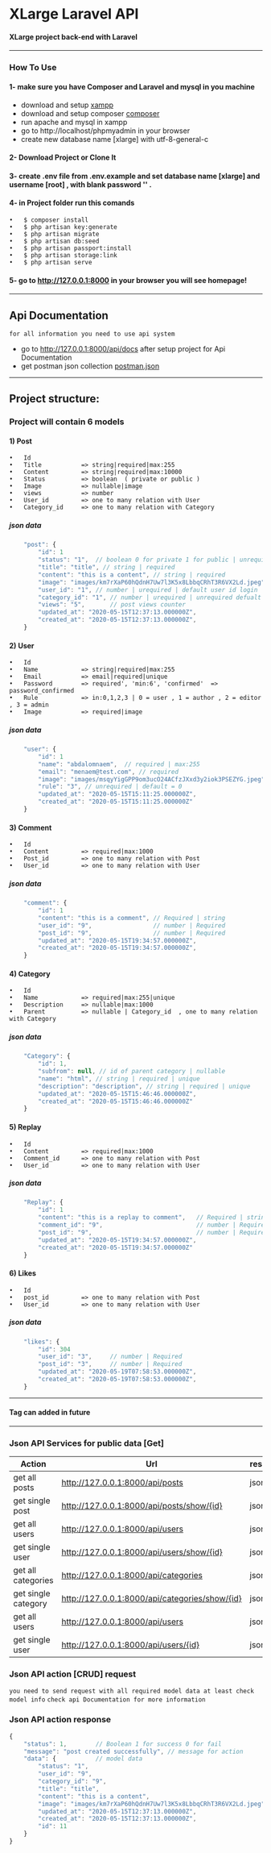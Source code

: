 # XLarge Laravel API
#### XLarge project back-end with Laravel

-----------------------------------------------
### How To Use
#### 1- make sure you have Composer and Laravel and mysql in you machine
-   download and setup [xampp](https://www.apachefriends.org/download.html)
-   download and setup composer [composer](https://getcomposer.org/download/)
-   run apache and mysql in xampp
-   go to http://localhost/phpmyadmin in your browser
-   create new database name [xlarge] with utf-8-general-c
#### 2- Download Project or Clone It
#### 3- create .env file from .env.example and set database name [xlarge]   and username [root] , with blank password '' .
#### 4- in Project folder run this comands
    •	$ composer install
    •	$ php artisan key:generate
    •	$ php artisan migrate
    •	$ php artisan db:seed
    •	$ php artisan passport:install
    •	$ php artisan storage:link
    •	$ php artisan serve
#### 5- go to http://127.0.0.1:8000 in your browser you will see homepage!
--------------------------------------------------
## Api Documentation
`for all information you need to use api system`

-	go to http://127.0.0.1:8000/api/docs after setup project for Api Documentation
-	get postman json collection [postman.json](public/postman.json)
------------------------------------------------------------------------
## Project structure:
### Project will contain 6 models
#### 1)	Post
    •	Id
    •	Title           => string|required|max:255
    •	Content         => string|required|max:10000
    •	Status          => boolean  ( private or public )
    •	Image           => nullable|image
    •	views           => number
    •	User_id         => one to many relation with User
    •	Category_id     => one to many relation with Category
##### json data
```javascript
    "post": {
        "id": 1 
        "status": "1",  // boolean 0 for private 1 for public | unrequired defualt = 1
        "title": "title", // string | required
        "content": "this is a content", // string | required
        "image": "images/km7rXaP60hQdnH7Uw7l3K5x8LbbqCRhT3R6VX2Ld.jpeg", // image file | unrequired defualt = null
        "user_id": "1", // number | urequired | default user id login
        "category_id": "1", // number | urequired | unrequired defualt = null
        "views": "5",       // post views counter
        "updated_at": "2020-05-15T12:37:13.000000Z",
        "created_at": "2020-05-15T12:37:13.000000Z",
    }
```
#### 2)	User
    •	Id
    •	Name            => string|required|max:255
    •	Email           => email|required|unique
    •	Password        => required', 'min:6', 'confirmed'  => password_confirmed
    •	Rule            => in:0,1,2,3 | 0 = user , 1 = author , 2 = editor , 3 = admin 
    •	Image           => required|image
##### json data
```javascript
    "user": {
        "id": 1
        "name": "abdalomnaem",  // required | max:255
        "email": "menaem@test.com", // required 
        "image": "images/msqyYigGPP9om3ucO24ACfzJXxd3y2iok3PSEZYG.jpeg", // image file | nullable 
        "rule": "3", // unrequired | default = 0
        "updated_at": "2020-05-15T15:11:25.000000Z",
        "created_at": "2020-05-15T15:11:25.000000Z"
    }
```
#### 3)	Comment
    •	Id
    •	Content         => required|max:1000
    •	Post_id         => one to many relation with Post
    •	User_id         => one to many relation with User
##### json data
```javascript
    "comment": {
        "id": 1
        "content": "this is a comment", // Required | string
        "user_id": "9",                 // number | Required
        "post_id": "9",                 // number | Required 
        "updated_at": "2020-05-15T19:34:57.000000Z",
        "created_at": "2020-05-15T19:34:57.000000Z",
    }
```
#### 4)	Category
    •	Id
    •	Name            => required|max:255|unique
    •	Description     => nullable|max:1000
    •	Parent          => nullable | Category_id  , one to many relation with Category
##### json data
```javascript
    "Category": {
        "id": 1,
        "subfrom": null, // id of parent category | nullable
        "name": "html", // string | required | unique
        "description": "description", // string | required | unique
        "updated_at": "2020-05-15T15:46:46.000000Z",
        "created_at": "2020-05-15T15:46:46.000000Z"
    }
```
#### 5)	Replay
    •	Id
    •	Content         => required|max:1000
    •	Comment_id      => one to many relation with Post
    •	User_id         => one to many relation with User
##### json data
```javascript
    "Replay": {
        "id": 1
        "content": "this is a replay to comment",   // Required | string
        "comment_id": "9",                          // number | Required
        "post_id": "9",                             // number | Required 
        "updated_at": "2020-05-15T19:34:57.000000Z",
        "created_at": "2020-05-15T19:34:57.000000Z"
    }
```
#### 6)	Likes
    •	Id
    •	post_id         => one to many relation with Post
    •	User_id         => one to many relation with User
##### json data
```javascript
    "likes": {
        "id": 304
        "user_id": "3",     // number | Required
        "post_id": "3",     // number | Required 
        "updated_at": "2020-05-19T07:58:53.000000Z",
        "created_at": "2020-05-19T07:58:53.000000Z",
    }
```
--------------------------------------------------
####  Tag can added in future
--------------------------------------------------
### Json API Services for public data [Get]
                    
| Action  | Url  | response |
| ------------- | ------------- | ----------- |
| get all posts       | http://127.0.0.1:8000/api/posts                 | json data |
| get single post     | http://127.0.0.1:8000/api/posts/show/{id}       | json data |
| get all users       | http://127.0.0.1:8000/api/users                 | json data |
| get single user     | http://127.0.0.1:8000/api/users/show/{id}       | json data 
| get all categories  | http://127.0.0.1:8000/api/categories            | json data |
| get single category | http://127.0.0.1:8000/api/categories/show/{id}  | json data |
| get all users    | http://127.0.0.1:8000/api/users                    | json data |
| get single user  | http://127.0.0.1:8000/api/users/{id}               | json data |

### Json API action [CRUD] request
`you need to send request with all required model data at least check model info`
`check api Documentation for more information`
### Json API action response
```javascript
{
    "status": 1,        // Boolean 1 for success 0 for fail
    "message": "post created successfully", // message for action
    "data": {           // model data
        "status": "1",
        "user_id": "9",
        "category_id": "9",
        "title": "title",
        "content": "this is a content",
        "image": "images/km7rXaP60hQdnH7Uw7l3K5x8LbbqCRhT3R6VX2Ld.jpeg",
        "updated_at": "2020-05-15T12:37:13.000000Z",
        "created_at": "2020-05-15T12:37:13.000000Z",
        "id": 11
    }
}
```

